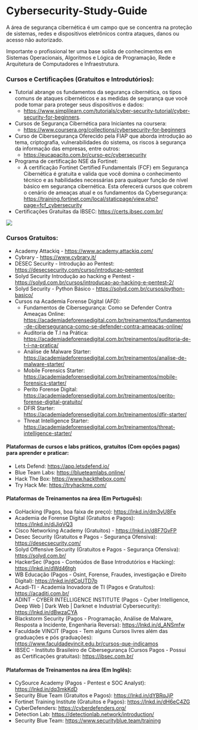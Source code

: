 # Cybersecurity-Study-Guide

A área de segurança cibernética é um campo que se concentra na proteção de sistemas, redes e dispositivos eletrônicos contra ataques, danos ou acesso não autorizado. 
<p>
Importante o profissional ter uma base solida de conhecimentos em Sistemas Operacionais, Algoritmos e Lógica de Programação, Rede e Arquitetura de Computadores e Infraestrutura. 
<p/>
  
### Cursos e Certificações (Gratuitos e Introdutórios):

- Tutorial abrange os fundamentos da segurança cibernética, os tipos comuns de ataques cibernéticos e as medidas de segurança que você pode tomar para proteger seus dispositivos e dados:
  - https://www.simplilearn.com/tutorials/cyber-security-tutorial/cyber-security-for-beginners.
- Cursos de Segurança Cibernética para Iniciantes na coursera:
    - https://www.coursera.org/collections/cybersecurity-for-beginners
- Curso de Cibersegurança Oferecido pela FIAP que aborda introdução ao tema, criptografia, vulnerabilidades do sistema, os riscos à segurança da informação das empresas, entre outros:
  - https://eucapacito.com.br/curso-ec/cybersecurity
- Programa de certificação NSE da Fortinet: 
    - A certificação Fortinet Certified Fundamentals (FCF) em Segurança Cibernética é gratuita e valida que você domina o conhecimento técnico e as habilidades necessárias para qualquer função de nível básico em segurança cibernética. Esta oferecerá cursos que cobrem o cenário de ameaças atual e os fundamentos da Cybersegurança: https://training.fortinet.com/local/staticpage/view.php?page=fcf_cybersecurity
- Certificações Gratuitas da IBSEC: https://certs.ibsec.com.br/

<img src="https://media.licdn.com/dms/image/D4D22AQGurEHQXnxBDg/feedshare-shrink_800/0/1704577154931?e=1707350400&v=beta&t=LiM8keh9tBKhNeUN-nUyqBDa6-lOUU1cUu1fM7IBxZA">

### Cursos Gratuitos:

- Academy Attackiq - https://www.academy.attackiq.com/
- Cybrary - https://www.cybrary.it/
- DESEC Security - Introdução ao Pentest: https://desecsecurity.com/curso/introducao-pentest
- Solyd Security Introdução ao hacking e Pentest - https://solyd.com.br/cursos/introducao-ao-hacking-e-pentest-2/
- Solyd Security - Python Básico - https://solyd.com.br/cursos/python-basico/
- Cursos na Academia Forense Digital (AFD):
  - Fundamentos de Cibersegurança: Como se Defender Contra Ameaças Online: https://academiadeforensedigital.com.br/treinamentos/fundamentos-de-ciberseguranca-como-se-defender-contra-ameacas-online/
  - Auditoria de T.I na Prática: https://academiadeforensedigital.com.br/treinamentos/auditoria-de-t-i-na-pratica/
  - Análise de Malware Starter: https://academiadeforensedigital.com.br/treinamentos/analise-de-malware-starter/
  - Mobile Forensics Starter: https://academiadeforensedigital.com.br/treinamentos/mobile-forensics-starter/
  - Perito Forense Digital: https://academiadeforensedigital.com.br/treinamentos/perito-forense-digital-gratuito/
  - DFIR Starter: https://academiadeforensedigital.com.br/treinamentos/dfir-starter/
  - Threat Intelligence Starter: https://academiadeforensedigital.com.br/treinamentos/threat-intelligence-starter/

#### Plataformas de cursos e labs práticos, gratuitos (Com opções pagas) para aprender e praticar:

- Lets Defend: https://app.letsdefend.io/
- Blue Team Labs: https://blueteamlabs.online/
- Hack The Box: https://www.hackthebox.com/
- Try Hack Me: https://tryhackme.com/


#### Plataformas de Treinamentos na área (Em Português):

- GoHacking (Pagos, boa faixa de preço): https://lnkd.in/dm3yU8Fe
- Academia de Forense Digital (Gratuitos e Pagos): https://lnkd.in/diJiqVQ3
- Cisco Networking Academy (Gratuitos) - https://lnkd.in/d8F7GvFP
- Desec Security (Gratuitos e Pagos - Segurança Ofensiva): https://desecsecurity.com/
- Solyd Offensive Security (Gratuitos e Pagos - Segurança Ofensiva): https://solyd.com.br/
- HackerSec (Pagos - Conteúdos de Base Introdutórios e Hacking): https://lnkd.in/dWd46tgh
- WB Educação (Pagos - Osint, Forense, Fraudes, investigação e Direito Digital): https://lnkd.in/dCqUTD7p
- Acadi-TI - Academia Inovadora de TI (Pagos e Gratuítos): https://acaditi.com.br/
- ADINT - CYBER INTELLIGENCE INSTITUTE (Pagos - Cyber Intelligence, Deep Web | Dark Web | Darknet e Industrial Cybersecurity): https://lnkd.in/dBwzaCYA
- Blackstorm Security (Pagos - Programação, Análise de Malware, Resposta a Incidente, Engenharia Reversa): https://lnkd.in/d_ANSmfw
- Faculdade VINCIT (Pagos - Tem alguns Cursos livres além das graduações e pós graduações): https://www.faculdadevincit.edu.br/cursos-que-indicamos
- IBSEC - Instituto Brasileiro de Cibersegurança (Cursos Pagos - Possui as Certificações gratuitas): https://ibsec.com.br/



#### Plataformas de Treinamentos na área (Em Inglês):

- CySource Academy (Pagos - Pentest e SOC Analyst): https://lnkd.in/dq3mkKdD
- Security Blue Team (Gratuitos e Pagos): https://lnkd.in/dYBRqJjP
- Fortinet Training Institute (Gratuitos e Pagos): https://lnkd.in/dH6eC4ZG
- CyberDefenders: https://cyberdefenders.org/
- Detection Lab: https://detectionlab.network/introduction/
- Security Blue Team: https://www.securityblue.team/training


